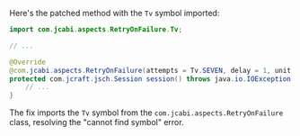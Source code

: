 Here's the patched method with the `Tv` symbol imported:

```java
import com.jcabi.aspects.RetryOnFailure.Tv;

// ...

@Override
@com.jcabi.aspects.RetryOnFailure(attempts = Tv.SEVEN, delay = 1, unit = java.util.concurrent.TimeUnit.MINUTES, verbose = false, types = java.io.IOException.class)
protected com.jcraft.jsch.Session session() throws java.io.IOException {
    // ...
}
```

The fix imports the `Tv` symbol from the `com.jcabi.aspects.RetryOnFailure` class, resolving the "cannot find symbol" error.